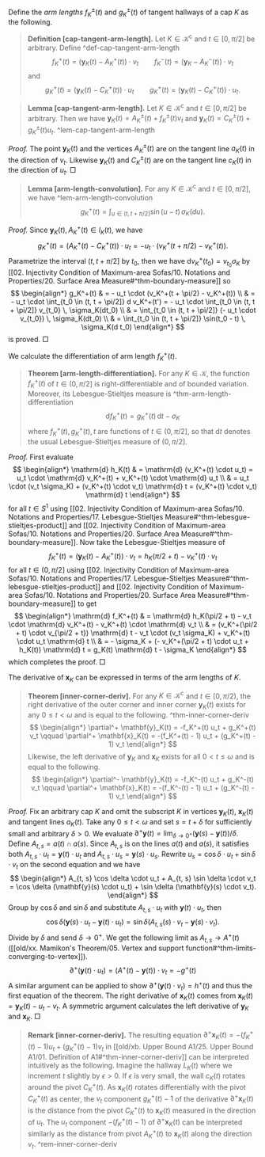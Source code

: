 Define the _arm lengths_ $f_K^{\pm}(t)$ and $g_K^{\pm}(t)$ of tangent hallways of a cap $K$ as the following.

> __Definition [cap-tangent-arm-length].__ Let $K \in \mathcal{K}^\mathrm{c}$ and $t \in [0, \pi/2]$ be arbitrary. Define ^def-cap-tangent-arm-length
$$
f_K^+(t) = \left( \mathbf{y}_K(t) - A_K^+(t) \right) \cdot v_t \qquad f_K^-(t) = \left( \mathbf{y}_K - A_K^-(t) \right) \cdot v_t
$$
> and
$$
g_K^+(t) = (\mathbf{y}_K(t) - C_K^+(t)) \cdot u_t \qquad g_K^+(t) = (\mathbf{y}_K(t) - C_K^+(t)) \cdot u_t.
$$

> __Lemma [cap-tangent-arm-length].__ Let $K \in \mathcal{K}^\mathrm{c}$ and $t \in [0, \pi/2]$ be arbitrary. Then we have $\mathbf{y}_K(t) = A^{\pm}_K(t) + f_K^{\pm}(t) v_t$ and $\mathbf{y}_K(t) = C^{\pm}_K(t) + g_K^{\pm}(t) u_t$. ^lem-cap-tangent-arm-length

_Proof._ The point $\mathbf{y}_K(t)$ and the vertices $A_K^{\pm}(t)$ are on the tangent line $a_K(t)$ in the direction of $v_t$. Likewise $\mathbf{y}_K(t)$ and $C_K^{\pm}(t)$ are on the tangent line $c_K(t)$ in the direction of $u_t$. □

> __Lemma [arm-length-convolution].__ For any $K \in \mathcal{K}^\mathrm{c}$ and $t \in [0, \pi/2]$, we have ^lem-arm-length-convolution
$$
g_K^+(t) = \int_{u \in (t, t + \pi/2]} \sin(u - t) \, \sigma_K(du).
$$

_Proof._ Since $\mathbf{y}_K(t), A_K^+(t) \in l_K(t)$, we have
$$
g_K^+(t) = (A_K^+(t) - C_K^+(t)) \cdot u_t = - u_t \cdot (v_K^+(t + \pi/2) - v_K^+(t)).
$$
Parametrize the interval $(t, t + \pi/2]$ by $t_0$, then we have $\mathrm{d} v_K^+(t_0) = v_{t_0} \sigma_K$ by [[02. Injectivity Condition of Maximum-area Sofas/10. Notations and Properties/20. Surface Area Measure#^thm-boundary-measure]] so
$$
\begin{align*}
g_K^+(t) & = - u_t \cdot (v_K^+(t + \pi/2) - v_K^+(t)) \\
& = - u_t \cdot \int_{t_0 \in (t, t + \pi/2]} d v_K^+(t') = - u_t \cdot \int_{t_0 \in (t, t + \pi/2]} v_{t_0} \, \sigma_K(dt_0) \\
& = \int_{t_0 \in (t, t + \pi/2]} (- u_t \cdot v_{t_0}) \, \sigma_K(dt_0) \\
& = \int_{t_0 \in (t, t + \pi/2]} \sin(t_0 - t) \, \sigma_K(d t_0)
\end{align*}
$$
is proved. □

We calculate the differentiation of arm length $f_K^+(t)$.

> __Theorem [arm-length-differentiation].__ For any $K \in \mathcal{K}$, the function $f^+_K(t)$ of $t \in (0, \pi/2]$ is right-differentiable and of bounded variation. Moreover, its Lebesgue-Stieltjes measure is ^thm-arm-length-differentiation
$$
\mathrm{d} f_K^+(t) = g_K^+(t)\, \mathrm{d} t - \sigma_K
$$
> where $f_K^+(t), g_K^+(t), t$ are functions of $t \in (0, \pi/2]$, so that $\mathrm{d} t$ denotes the usual Lebesgue-Stieltjes measure of $(0, \pi/2]$.

_Proof._ First evaluate
$$
\begin{align*}
\mathrm{d} h_K(t) & = \mathrm{d} (v_K^+(t) \cdot u_t) = u_t \cdot \mathrm{d} v_K^+(t) + v_K^+(t) \cdot \mathrm{d} u_t \\
& = u_t \cdot (v_t \sigma_K) + (v_K^+(t) \cdot v_t) \mathrm{d} t = (v_K^+(t) \cdot v_t) \mathrm{d} t
\end{align*}
$$
for all $t \in S^1$ using [[02. Injectivity Condition of Maximum-area Sofas/10. Notations and Properties/17. Lebesgue-Stieltjes Measure#^thm-lebesgue-stieltjes-product]] and [[02. Injectivity Condition of Maximum-area Sofas/10. Notations and Properties/20. Surface Area Measure#^thm-boundary-measure]]. Now take the Lebesgue-Stieltjes measure of
$$
f_K^+(t) = \left( \mathbf{y}_K(t) - A_K^+(t) \right) \cdot v_t = h_K(\pi/2 + t) - v_K^+(t) \cdot v_t
$$
for all $t \in (0, \pi/2]$ using [[02. Injectivity Condition of Maximum-area Sofas/10. Notations and Properties/17. Lebesgue-Stieltjes Measure#^thm-lebesgue-stieltjes-product]] and [[02. Injectivity Condition of Maximum-area Sofas/10. Notations and Properties/20. Surface Area Measure#^thm-boundary-measure]] to get
$$
\begin{align*}
\mathrm{d} f_K^+(t) & = \mathrm{d} h_K(\pi/2 + t) - v_t \cdot \mathrm{d} v_K^+(t) - v_K^+(t) \cdot \mathrm{d} v_t \\
& = (v_K^+(\pi/2 + t) \cdot v_{\pi/2 + t}) \mathrm{d} t - v_t \cdot (v_t \sigma_K) + v_K^+(t) \cdot u_t \mathrm{d} t \\
& = - \sigma_K + (- v_K^+(\pi/2 + t) \cdot u_t + h_K(t)) \mathrm{d} t
= g_K(t) \mathrm{d} t - \sigma_K
\end{align*}
$$
which completes the proof. □

The derivative of $\mathbf{x}_K$ can be expressed in terms of the arm lengths of $K$.

> __Theorem [inner-corner-deriv].__ For any $K \in \mathcal{K}^\mathrm{c}$ and $t \in [0, \pi/2)$, the right derivative of the outer corner and inner corner $\mathbf{y}_K(t)$ exists for any $0 \leq t < \omega$ and is equal to the following. ^thm-inner-corner-deriv
$$
\begin{align*}
	\partial^+ \mathbf{y}_K(t) = -f_K^+(t) u_t + g_K^+(t) v_t \qquad \partial^+ \mathbf{x}_K(t) = -(f_K^+(t) - 1) u_t + (g_K^+(t) - 1) v_t
\end{align*}
$$
> Likewise, the left derivative of $\mathbf{y}_K$ and $\mathbf{x}_K$ exists for all $0 < t \leq \omega$ and is equal to the following.
$$
\begin{align*}
	\partial^- \mathbf{y}_K(t) = -f_K^-(t) u_t + g_K^-(t) v_t \qquad \partial^+ \mathbf{x}_K(t) = -(f_K^-(t) - 1) u_t + (g_K^-(t) - 1) v_t
\end{align*}
$$

_Proof._ Fix an arbitrary cap $K$ and omit the subscript $K$ in vertices $\mathbf{y}_K(t)$, $\mathbf{x}_K(t)$ and tangent lines $a_K(t)$. Take any $0 \leq t < \omega$ and set $s = t + \delta$ for sufficiently small and arbitrary $\delta > 0$. We evaluate $\partial^+ \mathbf{y}(t) = \lim_{\delta \rightarrow 0^+}(\mathbf{y}(s) - \mathbf{y}(t)) / \delta$. Define $A_{t, s} = a(t) \cap a(s)$. Since $A_{t, s}$ is on the lines $a(t)$ and $a(s)$, it satisfies both $A_{t, s} \cdot u_t = \mathbf{y}(t) \cdot u_t$ and $A_{t, s} \cdot u_s = \mathbf{y}(s) \cdot u_s$. Rewrite $u_s = \cos \delta \cdot u_t + \sin \delta \cdot v_t$ on the second equation and we have
$$
\begin{align*}
	A_{t, s} \cos \delta \cdot u_t + A_{t, s} \sin \delta \cdot v_t =  	\cos \delta (\mathbf{y}(s) \cdot u_t) + \sin \delta (\mathbf{y}(s) \cdot v_t).
\end{align*}
$$
Group by $\cos \delta$ and $\sin \delta$ and substitute $A_{t, s} \cdot u_t$ with $\mathbf{y}(t) \cdot u_t$, then
$$ \cos \delta (\mathbf{y}(s) \cdot u_t - \mathbf{y}(t) \cdot u_t)
	= \sin \delta (A_{t, s}  (s) \cdot v_t - \mathbf{y}(s) \cdot v_t) .
	$$
Divide by $\delta$ and send $\delta \to 0^+$. We get the following limit as $A_{t, s} \to A^+(t)$ ([[old/xx. Mamikon's Theorem/05. Vertex and support function#^thm-limits-converging-to-vertex]]).
$$ \partial^+ (\mathbf{y}(t) \cdot u_t)  = (A^+(t) - \mathbf{y}(t)) \cdot v_t = - g^+(t)$$
A similar argument can be applied to show $\partial^+ (\mathbf{y}(t) \cdot v_t) = h^+(t)$ and thus the first equation of the theorem. The right derivative of $\mathbf{x}_K(t)$ comes from $\mathbf{x}_K(t) = \mathbf{y}_K(t) - u_t - v_t$. A symmetric argument calculates the left derivative of $\mathbf{y}_K$ and $\mathbf{x}_K$. □

> __Remark [inner-corner-deriv].__ The resulting equation $\partial^+ \mathbf{x}_K(t) = -(f_K^+(t) - 1) u_t + (g_K^+(t) - 1) v_t$ in [[old/xb. Upper Bound A1/25. Upper Bound A1/01. Definition of A1#^thm-inner-corner-deriv]] can be interpreted intuitively as the following. Imagine the hallway $L_K(t)$ where we increment $t$ slightly by $\epsilon > 0$. If $\epsilon$ is very small, the wall $c_K(t)$ rotates around the pivot $C_K^+(t)$. As $\mathbf{x}_K(t)$ rotates differentially with the pivot $C_K^+(t)$ as center, the $v_t$ component $g_K^+(t) - 1$ of the derivative $\partial^+ \mathbf{x}_K(t)$ is the distance from the pivot $C_K^+(t)$ to $\mathbf{x}_K(t)$ measured in the direction of $u_t$. The $u_t$ component $-(f_K^+(t) - 1)$ of $\partial^+ \mathbf{x}_K(t)$ can be interpreted similarly as the distance from pivot $A^+_K(t)$ to $\mathbf{x}_K(t)$ along the direction $v_t$. ^rem-inner-corner-deriv